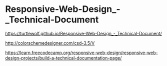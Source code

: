 # Responsive-Web-Design_-_Technical-Document
https://turtlewolf.github.io/Responsive-Web-Design_-_Technical-Document/

http://colorschemedesigner.com/csd-3.5/V

https://learn.freecodecamp.org/responsive-web-design/responsive-web-design-projects/build-a-technical-documentation-page/
